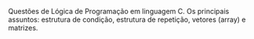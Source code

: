 Questões de Lógica de Programação em linguagem C. Os principais assuntos: estrutura de condição, estrutura de repetição, vetores (array) e matrizes.
